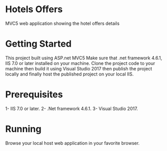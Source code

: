 # Hotels Offers
MVC5 web application showing the hotel offers details

# Getting Started
This project built using ASP.net MVC5 Make sure that .net framework 4.6.1, IIS 7.0 or later installed on your machine. Clone the project code to your machine then build it using Visual Studio 2017 then publish the project locally and finally host the published project on your local IIS.

# Prerequisites
1- IIS 7.0 or later.
2- .Net framework 4.6.1.
3- Visual Studio 2017.

# Running
Browse your local host web application in your favorite browser.

